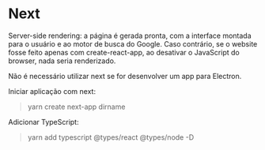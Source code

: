 # Next

Server-side rendering: a página é gerada pronta, com a interface montada para o usuário e ao motor de busca do Google. Caso contrário, se o website fosse feito apenas com create-react-app, ao desativar o JavaScript do browser, nada seria renderizado.

Não é necessário utilizar next se for desenvolver um app para Electron.

Iniciar aplicação com next:
> yarn create next-app dirname

Adicionar TypeScript:
> yarn add typescript @types/react @types/node -D
